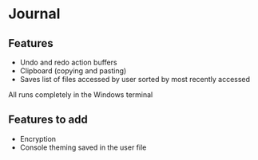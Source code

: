 # Journal
## Features
- Undo and redo action buffers
- Clipboard (copying and pasting)
- Saves list of files accessed by user sorted by most recently accessed

All runs completely in the Windows terminal
## Features to add
- Encryption
- Console theming saved in the user file